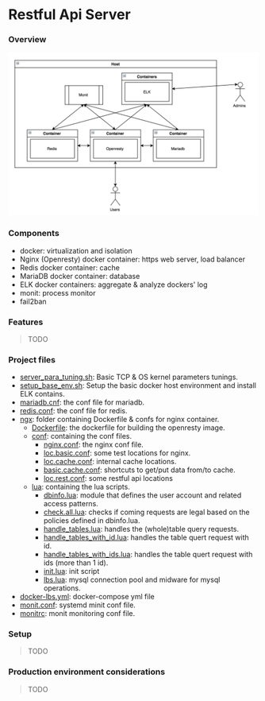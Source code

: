 # Restful Api Server

### Overview
![overview](./pics/overview.png)

### Components
- docker: virtualization and isolation
- Nginx (Openresty) docker container: https web server, load balancer
- Redis docker container: cache
- MariaDB docker container: database
- ELK docker containers: aggregate & analyze dockers' log
- monit: process monitor
- fail2ban

### Features
> TODO

### Project files

- [server_para_tuning.sh](./server_para_tuning.sh): Basic TCP & OS kernel parameters tunings.
- [setup_base_env.sh](./setup_base_env.sh): Setup the basic docker host environment and install ELK contains.
- [mariadb.cnf](./mariadb.cnf): the conf file for mariadb.
- [redis.conf](./redis.conf): the conf file for redis.
- [ngx](./ngx): folder containing Dockerfile & confs for nginx container.
    + [Dockerfile](./ngx/Dockerfile): the dockerfile for building the openresty image.
    + [conf](./ngx/conf): containing the conf files.
        * [nginx.conf](./ngx/conf/nginx.conf): the nginx conf file.
        * [loc.basic.conf](./ngx/conf/loc.basic.conf): some test locations for nginx.
        * [loc.cache.conf](./ngx/conf/loc.cache.conf): internal cache locations.
        * [basic.cache.conf](./ngx/conf/basic.cache.conf): shortcuts to get/put data from/to cache.
        * [loc.rest.conf](./ngx/conf/loc.rest.conf): some restful api locations
    + [lua](./ngx/lua): containing the lua scripts.
        * [dbinfo.lua](./ngx/lua/dbinfo.lua): module that defines the user account and related access patterns.
        * [check.all.lua](./ngx/lua/check.all.lua): checks if coming requests are legal based on the policies defined in dbinfo.lua.
        * [handle_tables.lua](./ngx/lua/handle_tables.lua): handles the (whole)table query requests.
        * [handle_tables_with_id.lua](./ngx/lua/handle_tables_with_id.lua): handles the table quert request with id.
        * [handle_tables_with_ids.lua](./ngx/lua/handle_tables_with_ids.lua): handles the table quert request with ids (more than 1 id).
        * [init.lua](./ngx/lua/init.lua): init script
        * [lbs.lua](./ngx/lua/lbs.lua): mysql connection pool and midware for mysql operations.
- [docker-lbs.yml](./docker-lbs.yml): docker-compose yml file
- [monit.conf](./monit.conf): systemd minit conf file.
- [monitrc](./monitrc): monit monitoring conf file.

### Setup
> TODO

### Production environment considerations
> TODO
